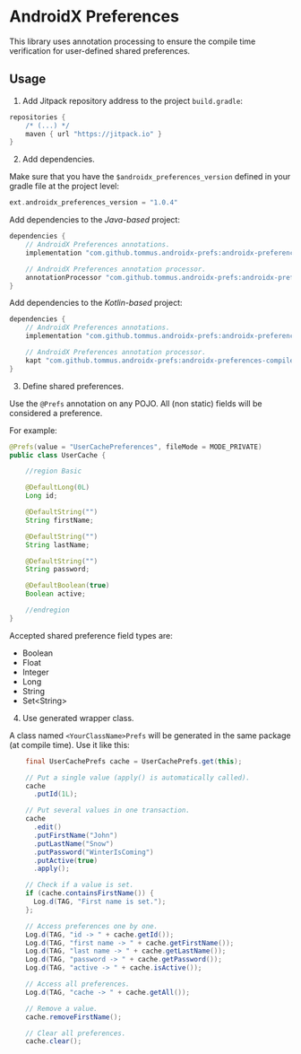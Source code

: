 # AndroidX Preferences

This library uses annotation processing to ensure the compile time verification for user-defined shared preferences.

## Usage

1. Add Jitpack repository address to the project `build.gradle`:

```groovy
repositories {
    /* (...) */
    maven { url "https://jitpack.io" }
}
```

2. Add dependencies.


Make sure that you have the ```$androidx_preferences_version``` defined in your gradle file at the project level:

```groovy
ext.androidx_preferences_version = "1.0.4"
```

Add dependencies to the *Java-based* project:

```groovy
dependencies {
    // AndroidX Preferences annotations.
    implementation "com.github.tommus.androidx-prefs:androidx-preferences:$androidx_preferences_version"

    // AndroidX Preferences annotation processor.
    annotationProcessor "com.github.tommus.androidx-prefs:androidx-preferences-compiler:$androidx_preferences_version"
}
```

Add dependencies to the *Kotlin-based* project:

```groovy
dependencies {
    // AndroidX Preferences annotations.
    implementation "com.github.tommus.androidx-prefs:androidx-preferences:$androidx_preferences_version"

    // AndroidX Preferences annotation processor.
    kapt "com.github.tommus.androidx-prefs:androidx-preferences-compiler:$androidx_preferences_version"
}
```

3. Define shared preferences.

Use the `@Prefs` annotation on any POJO. All (non static) fields will be considered a preference.

For example:

```java
@Prefs(value = "UserCachePreferences", fileMode = MODE_PRIVATE)
public class UserCache {

    //region Basic

    @DefaultLong(0L)
    Long id;

    @DefaultString("")
    String firstName;

    @DefaultString("")
    String lastName;

    @DefaultString("")
    String password;

    @DefaultBoolean(true)
    Boolean active;

    //endregion
}
```

Accepted shared preference field types are:

* Boolean
* Float
* Integer
* Long
* String
* Set\<String\>

4. Use generated wrapper class.

A class named `<YourClassName>Prefs` will be generated in the same package (at compile time).  Use it like this:

```java
    final UserCachePrefs cache = UserCachePrefs.get(this);

    // Put a single value (apply() is automatically called).
    cache
      .putId(1L);

    // Put several values in one transaction.
    cache
      .edit()
      .putFirstName("John")
      .putLastName("Snow")
      .putPassword("WinterIsComing")
      .putActive(true)
      .apply();

    // Check if a value is set.
    if (cache.containsFirstName()) {
      Log.d(TAG, "First name is set.");
    };

    // Access preferences one by one.
    Log.d(TAG, "id -> " + cache.getId());
    Log.d(TAG, "first name -> " + cache.getFirstName());
    Log.d(TAG, "last name -> " + cache.getLastName());
    Log.d(TAG, "password -> " + cache.getPassword());
    Log.d(TAG, "active -> " + cache.isActive());

    // Access all preferences.
    Log.d(TAG, "cache -> " + cache.getAll());

    // Remove a value.
    cache.removeFirstName();

    // Clear all preferences.
    cache.clear();
```
